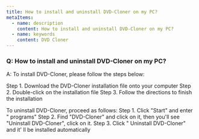 ```yaml
---
title: How to install and uninstall DVD-Cloner on my PC?
metaItems:
  - name: description
    content: How to install and uninstall DVD-Cloner on my PC?
  - name: keywords
    content: DVD Cloner
---
```


### Q: How to install and uninstall DVD-Cloner on my PC?

A:
To install DVD-Cloner, please follow the steps below:

Step 1. Download the DVD-Cloner installation file onto your computer
Step 2. Double-click on the installation file
Step 3. Follow the directions to finish the installation

To uninstall DVD-Cloner, proceed as follows:
Step 1. Click "Start" and enter " programs"
Step 2. Find "DVD-Cloner" and click on it, then you'll see "Uninstall DVD-Cloner", click on it.
Step 3. Click " Uninstall DVD-Cloner" and it' ll be installed automatically